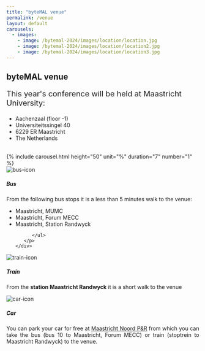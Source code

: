 ```yaml
---
title: "byteMAL venue"
permalink: /venue
layout: default
carousels:
  - images: 
    - image: /bytemal-2024/images/location/location.jpg
    - image: /bytemal-2024/images/location/location2.jpg
    - image: /bytemal-2024/images/location/location3.jpg
---
```


  <div class="col-sm-12 px-3">
	  <div class="jumbotron p-5" style="text-align: left">
		  <h2><b>byteMAL venue</b></h2>
		  <p style = "font-size:20px"> This year's conference will be held at Maastricht University:
		  <ul>
			  <li>Aachenzaal (floor -1)</li>
			  <li>Universiteitssingel 40</li>
			  <li>6229 ER Maastricht</li>
			  <li>The Netherlands</li>
		  </ul>
	          </p>
		  <br>
		  {% include carousel.html height="50" unit="%" duration="7" number="1" %}
	  </div>
	  
<div class="card-deck text-center">
  <div class="card">
    <img src="/bytemal-2024/images/Icons/bus-icon.png" class="card-img-top px-4 py-1" alt="bus-icon">
    <div class="card-body">
      <h5 class="card-title">Bus</h5>
      <p class="card-text" style = "text-align: justify"> From the following bus stops it is a less than 5 minutes walk to the venue:
	      <ul>
		      <li>Maastricht, MUMC</li>
		      <li>Maastricht, Forum MECC</li>
		      <li>Maastricht, Station Randwyck</li>
		      
	      </ul>
       </p>
    </div>
  </div>
  <div class="card">
    <img src="/bytemal-2024/images/Icons/train-icon.png" class="card-img-top px-4 py-1" alt="train-icon">
    <div class="card-body">
      <h5 class="card-title">Train</h5>
      <p class="card-text" style = "text-align: justify"> From the <b>station Maastricht Randwyck</b> it is a short walk to the venue</p>
    </div>
  </div>
  <div class="card">
    <img src="/bytemal-2024/images/Icons/car-icon.png" class="card-img-top px-4 py-1" alt="car-icon">
    <div class="card-body">
      <h5 class="card-title">Car</h5>
      <p class="card-text" style = "text-align: justify">You can park your car for free at <a href="https://www.maastrichtbereikbaar.nl/en/info-for-travellers/car/parking-in-maastricht/free-parking-at-pr-noord/">Maastricht Noord P&R</a> from which you can take the bus (bus 10 to Maastricht, Forum MECC) or train (stoptrein to Maastricht Randwyck) to the venue.</p>
    </div>
  </div>
</div>
